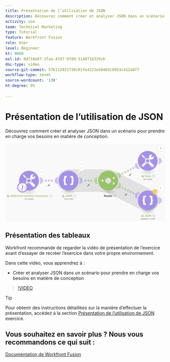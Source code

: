 ```yaml
---
title: Présentation de l’utilisation de JSON
description: Découvrez comment créer et analyser JSON dans un scénario pour prendre en charge vos besoins en matière de conception dans [!DNL Adobe Workfront Fusion].
activity: use
team: Technical Marketing
type: Tutorial
feature: Workfront Fusion
role: User
level: Beginner
kt: 9060
exl-id: 0d718e87-2faa-47d7-97d9-314071b329cb
doc-type: video
source-git-commit: 57b112921738c01fe4222e50403c8953c412a0f7
workflow-type: tm+mt
source-wordcount: '130'
ht-degree: 0%

---
```


# Présentation de l’utilisation de JSON

Découvrez comment créer et analyser JSON dans un scénario pour prendre en charge vos besoins en matière de conception.

![Une image d&#39;un scénario de fusion](assets/final-functional-bits-and-bobs-2.png)

## Présentation des tableaux

Workfront recommande de regarder la vidéo de présentation de l’exercice avant d’essayer de recréer l’exercice dans votre propre environnement.

Dans cette vidéo, vous apprendrez à :

* Créer et analyser JSON dans un scénario pour prendre en charge vos besoins en matière de conception

>[!VIDEO](https://video.tv.adobe.com/v/335301/?quality=12&learn=on)

>[!TIP]
>
>Pour obtenir des instructions détaillées sur la manière d’effectuer la présentation, accédez à la section [Présentation de l’utilisation de JSON](https://experienceleague.adobe.com/docs/workfront-learn/tutorials-workfront/fusion/exercises/working-with-json.html?lang=en) exercice.


## Vous souhaitez en savoir plus ? Nous vous recommandons ce qui suit :

[Documentation de Workfront Fusion](https://experienceleague.adobe.com/docs/workfront/using/adobe-workfront-fusion/workfront-fusion-2.html?lang=en)
